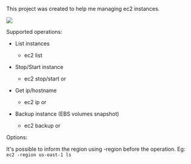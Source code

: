 This project was created to help me managing ec2 instances.

<img src="https://s3-eu-west-1.amazonaws.com/nqaeb/ec2.gif">

Supported operations:
  - List instances
    * ec2 list


  - Stop/Start instance
    * ec2 stop/start <instance-id> or <instance name>


  - Get ip/hostname
    * ec2 ip <instance-id> or <instance name>


  - Backup instance (EBS volumes snapshot)
    * ec2 backup <instance-id> or <instance name>

Options:

It's possible to inform the region using -region before the operation. Eg: <br>
<code>ec2 -region us-east-1 ls</code>

